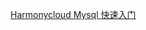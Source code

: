 [Harmonycloud Mysql 快速入门](https://zeusharmonycloud.yuque.com/docs/share/f6c92155-529c-416c-b057-b62d9d17801b?#)